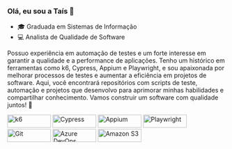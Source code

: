 ### Olá, eu sou a Taís 👋

- :mortar_board: Graduada em Sistemas de Informação
- :computer: Analista de Qualidade de Software 

Possuo experiência em automação de testes e um forte interesse em garantir a qualidade e a performance de aplicações. Tenho um histórico em ferramentas como k6, Cypress, Appium e Playwright, e sou apaixonada por melhorar processos de testes e aumentar a eficiência em projetos de software. Aqui, você encontrará repositórios com scripts de teste, automação e projetos que desenvolvo para aprimorar minhas habilidades e compartilhar conhecimento. Vamos construir um software com qualidade juntos! 🚀

<img src="https://img.shields.io/badge/Testing-K6-informational?style=flat&logo=k6&logoColor=white&color=23A0DA" alt="k6" width="100" height="30" style="max-width: 100%;">
<img src="https://img.shields.io/badge/Testing-Cypress-informational?style=flat&logo=cypress&logoColor=white&color=4A6A9D" alt="Cypress" width="100" height="30" style="max-width: 100%;">
<img src="https://img.shields.io/badge/Testing-Appium-informational?style=flat&logo=appium&logoColor=white&color=E0C564" alt="Appium" width="100" height="30" style="max-width: 100%;">
<img src="https://img.shields.io/badge/Testing-Playwright-informational?style=flat&logo=playwright&logoColor=white&color=1E1E1E" alt="Playwright" width="100" height="30" style="max-width: 100%;">
<img src="https://img.shields.io/badge/Versioning-Git-informational?style=flat&logo=git&logoColor=white&color=F05032" alt="Git" width="100" height="30" style="max-width: 100%;">
<img src="https://img.shields.io/badge/CI/CD-Azure%20DevOps-informational?style=flat&logo=azuredevops&logoColor=white&color=0078D7" alt="Azure DevOps" width="100" height="30" style="max-width: 100%;">
<img src="https://img.shields.io/badge/Cloud-Amazon%20S3-informational?style=flat&logo=amazonaws&logoColor=white&color=569A31" alt="Amazon S3" width="100" height="30" style="max-width: 100%;">




